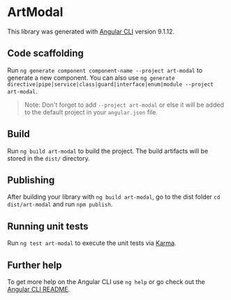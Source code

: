 # ArtModal

This library was generated with [Angular CLI](https://github.com/angular/angular-cli) version 9.1.12.

## Code scaffolding

Run `ng generate component component-name --project art-modal` to generate a new component. You can also use `ng generate directive|pipe|service|class|guard|interface|enum|module --project art-modal`.
> Note: Don't forget to add `--project art-modal` or else it will be added to the default project in your `angular.json` file. 

## Build

Run `ng build art-modal` to build the project. The build artifacts will be stored in the `dist/` directory.

## Publishing

After building your library with `ng build art-modal`, go to the dist folder `cd dist/art-modal` and run `npm publish`.

## Running unit tests

Run `ng test art-modal` to execute the unit tests via [Karma](https://karma-runner.github.io).

## Further help

To get more help on the Angular CLI use `ng help` or go check out the [Angular CLI README](https://github.com/angular/angular-cli/blob/master/README.md).
